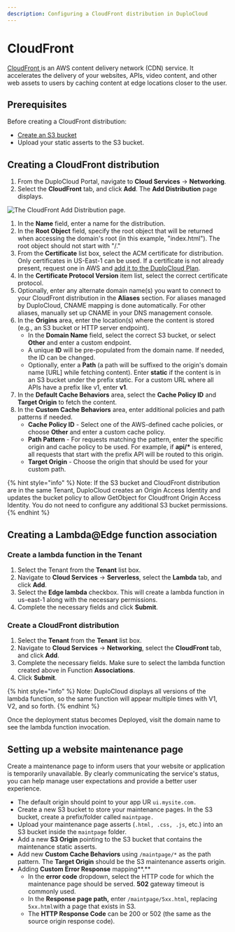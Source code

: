 ```yaml
---
description: Configuring a CloudFront distribution in DuploCloud
---
```


# CloudFront

[CloudFront ](https://aws.amazon.com/cloudfront/)is an AWS content delivery network (CDN) service. It accelerates the delivery of your websites, APIs, video content, and other web assets to users by caching content at edge locations closer to the user.

## Prerequisites

Before creating a CloudFront distribution:

* [Create an S3 bucket](../../overview/aws-services/s3-bucket.md#creating-an-s3-bucket)
* Upload your static asserts to the S3 bucket.&#x20;

## Creating a CloudFront distribution

1. From the DuploCloud Portal, navigate to **Cloud Services** -> **Networking**.
2. Select the **CloudFront** tab, and click **Add**. The **Add Distribution** page displays.&#x20;

![The CloudFront Add Distribution page. ](../../.gitbook/assets/cloudfrontdistribution-form.jpg)

1. In the **Name** field, enter a name for the distribution.
2. In the **Root Object** field, specify the root object that will be returned when accessing the domain's root (in this example, "index.html"). The root object should not start with "/."
3. From the **Certificate** list box, select the ACM certificate for distribution. Only certificates in US-East-1 can be used. If a certificate is not already present, request one in AWS and [add it to the DuploCloud Plan](../prerequisites/acm-certificate.md).
4. In the **Certificate Protocol Version** item list, select the correct certificate protocol.&#x20;
5. Optionally, enter any alternate domain name(s) you want to connect to your CloudFront distribution in the **Aliases** section. For aliases managed by DuploCloud, CNAME mapping is done automatically. For other aliases, manually set up CNAME in your DNS management console.
6. In the **Origins** area, enter the location(s) where the content is stored (e.g., an S3 bucket or HTTP server endpoint).&#x20;
   * In the **Domain Name** field, select the correct S3 bucket, or select **Other** and enter a custom endpoint.
   * A unique **ID** will be pre-populated from the domain name. If needed, the ID can be changed.
   * Optionally, enter a **Path** (a path will be suffixed to the origin's domain name \[URL] while fetching content). Enter **static** if the content is in an S3 bucket under the prefix static. For a custom URL where all APIs have a prefix like v1, enter **v1**.
7. In the **Default Cache Behaviors** area, select the **Cache Policy ID** and **Target Origin** to fetch the content.
8. In the **Custom Cache Behaviors** area, enter additional policies and path patterns if needed.
   * **Cache Policy ID** - Select one of the AWS-defined cache policies, or choose **Other** and enter a custom cache policy.&#x20;
   * **Path Pattern** - For requests matching the pattern, enter the specific origin and cache policy to be used. For example, if **api/\*** is entered, all requests that start with the prefix API will be routed to this origin.
   * **Target Origin** - Choose the origin that should be used for your custom path.

{% hint style="info" %}
Note: If the S3 bucket and CloudFront distribution are in the same Tenant, DuploCloud creates an Origin Access Identity and updates the bucket policy to allow GetObject for Cloudfront Origin Access Identity. You do not need to configure any additional S3 bucket permissions.
{% endhint %}

## Creating a Lambda@Edge function association

### Create a lambda function in the Tenant

1. Select the Tenant from the **Tenant** list box.
2. Navigate to **Cloud Services** -> **Serverless**, select the **Lambda** tab, and click **Add**.&#x20;
3. Select the **Edge lambda** checkbox. This will create a lambda function in us-east-1 along with the necessary permissions.
4. Complete the necessary fields and click **Submit**.

### Create a CloudFront distribution&#x20;

1. Select the **Tenant** from the **Tenant** list box.
2. Navigate to **Cloud Services** -> **Networking**, select the **CloudFront** tab, and click **Add**.&#x20;
3. Complete the necessary fields. Make sure to select the lambda function created above in Function **Associations**.
4. Click **Submit**.

{% hint style="info" %}
Note: DuploCloud displays all versions of the lambda function, so the same function will appear multiple times with V1, V2, and so forth.
{% endhint %}

Once the deployment status becomes Deployed, visit the domain name to see the lambda function invocation.

## Setting up a website maintenance page

Create a maintenance page to inform users that your website or application is temporarily unavailable. By clearly communicating the service's status, you can help manage user expectations and provide a better user experience.

* The default origin should point to your app UR `ui.mysite.com.`
* Create a new S3 bucket to store your maintenance pages. In the S3 bucket, create a prefix/folder called `maintpage.`
* Upload your maintenance page asserts (`.html, .css, .js`, etc.) into an S3 bucket inside the `maintpage` folder.
* Add a new **S3 Origin** pointing to the S3 bucket that contains the maintenance static asserts.
* Add new **Custom Cache Behaviors** using `/maintpage/*`  as the path pattern. The **Target Origin** should be the S3 maintenance asserts origin.
* Adding **Custom Error Response** mapping**.**
  * &#x20;In the **error code** dropdown, select the HTTP code for which the maintenance page should be served. **502** gateway timeout is commonly used.
  * In the **Response page path,** enter `/maintpage/5xx.html`, replacing `5xx.html`with a page that exists in S3.
  * The **HTTP Response Code** can be 200 or 502 (the same as the source origin response code).

